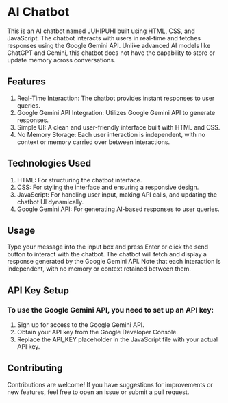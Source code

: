 # AI Chatbot
This is an AI chatbot named JUHIPUHI built using HTML, CSS, and JavaScript. The chatbot interacts with users in real-time and fetches responses using the Google Gemini API. Unlike advanced AI models like ChatGPT and Gemini, this chatbot does not have the capability to store or update memory across conversations.

## Features
1. Real-Time Interaction: The chatbot provides instant responses to user queries.
2. Google Gemini API Integration: Utilizes Google Gemini API to generate responses.
3. Simple UI: A clean and user-friendly interface built with HTML and CSS.
4. No Memory Storage: Each user interaction is independent, with no context or memory carried over between interactions.

## Technologies Used
1. HTML: For structuring the chatbot interface.
2. CSS: For styling the interface and ensuring a responsive design.
3. JavaScript: For handling user input, making API calls, and updating the chatbot UI dynamically.
4. Google Gemini API: For generating AI-based responses to user queries.

## Usage
Type your message into the input box and press Enter or click the send button to interact with the chatbot. The chatbot will fetch and display a response generated by the Google Gemini API. Note that each interaction is independent, with no memory or context retained between them.

## API Key Setup
### To use the Google Gemini API, you need to set up an API key:
1. Sign up for access to the Google Gemini API.
2. Obtain your API key from the Google Developer Console.
3. Replace the API_KEY placeholder in the JavaScript file with your actual API key.

## Contributing
Contributions are welcome! If you have suggestions for improvements or new features, feel free to open an issue or submit a pull request.
